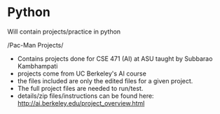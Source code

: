 # Python

Will contain projects/practice in python

/Pac-Man Projects/
  - Contains projects done for CSE 471 (AI) at ASU taught by Subbarao Kambhampati
  - projects come from UC Berkeley's AI course
  - the files included are only the edited files for a given project.
  - The full project files are needed to run/test.
  - details/zip files/instructions can be found here: http://ai.berkeley.edu/project_overview.html
